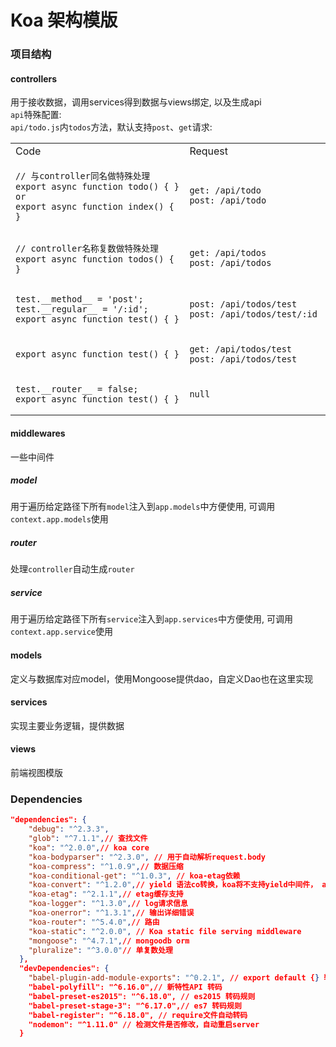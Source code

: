 # Koa 架构模版

### 项目结构

#### controllers
用于接收数据，调用services得到数据与views绑定, 以及生成api  
`api`特殊配置:  
`api/todo.js`内`todos`方法，默认支持`post`、`get`请求:
  
<table>
  <tr>
    <td>Code</td>
    <td>Request</td>
  </tr>
  <tr>
  <td>
    
    // 与controller同名做特殊处理
    export async function todo() { }
    or 
    export async function index() { }
        
  </td>
  <td>
          
    get: /api/todo
    post: /api/todo
           
  </td>
  </tr>
  <tr>
  <td>
    
    // controller名称复数做特殊处理
    export async function todos() { }
      
  </td>
  <td>
        
    get: /api/todos
    post: /api/todos
          
  </td>
  </tr>
  <tr>
  <td>
    
    test.__method__ = 'post';
    test.__regular__ = '/:id';
    export async function test() { }
  
  </td>
  <td>
    
    post: /api/todos/test
    post: /api/todos/test/:id 
      
  </td>
  </tr>
  <tr>
  <td>
      
    export async function test() { }
    
  </td>
  <td>
      
    get: /api/todos/test
    post: /api/todos/test
        
  </td>
  </tr>
  <tr>
  <td>
    
    test.__router__ = false;
    export async function test() { }
    
  </td>
  <td>
      
    null
        
  </td>
  </tr>
</table>

#### middlewares
一些中间件
##### model
用于遍历给定路径下所有`model`注入到`app.models`中方便使用, 可调用`context.app.models`使用
##### router
处理`controller`自动生成`router`
##### service
用于遍历给定路径下所有`service`注入到`app.services`中方便使用, 可调用`context.app.service`使用

#### models
定义与数据库对应model，使用Mongoose提供dao，自定义Dao也在这里实现

#### services
实现主要业务逻辑，提供数据

#### views
前端视图模版


### Dependencies

```json
"dependencies": {
    "debug": "^2.3.3",
    "glob": "^7.1.1",// 查找文件
    "koa": "^2.0.0",// koa core
    "koa-bodyparser": "^2.3.0", // 用于自动解析request.body
    "koa-compress": "^1.0.9",// 数据压缩
    "koa-conditional-get": "^1.0.3", // koa-etag依赖
    "koa-convert": "^1.2.0",// yield 语法co转换，koa将不支持yield中间件， async/await 调用yield也需要转化下
    "koa-etag": "^2.1.1",// etag缓存支持
    "koa-logger": "^1.3.0",// log请求信息
    "koa-onerror": "^1.3.1",// 输出详细错误
    "koa-router": "^5.4.0",// 路由
    "koa-static": "^2.0.0", // Koa static file serving middleware
    "mongoose": "^4.7.1",// mongoodb orm
    "pluralize": "^3.0.0"// 单复数处理
  },
  "devDependencies": {
    "babel-plugin-add-module-exports": "^0.2.1", // export default {} 转码
    "babel-polyfill": "^6.16.0",// 新特性API 转码
    "babel-preset-es2015": "^6.18.0", // es2015 转码规则
    "babel-preset-stage-3": "^6.17.0",// es7 转码规则
    "babel-register": "^6.18.0", // require文件自动转码
    "nodemon": "^1.11.0" // 检测文件是否修改，自动重启server
  }
```